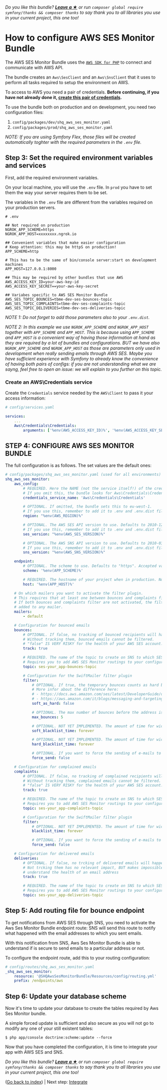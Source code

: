 *Do you like this bundle? [**Leave a &#9733;**](#js-repo-pjax-container) or run `composer global require symfony/thanks && composer thanks` to say thank you to all libraries you use in your current project, this one too!*

How to configure AWS SES Monitor Bundle
=======================================

The AWS SES Monitor Bundle uses the [`AWS SDK for PHP`](https://aws.amazon.com/it/documentation/sdk-for-php/)
 to connect and communicate with AWS API.

The bundle creates an `Aws\SesClient` and an `Aws\SnsClient` that it uses to perform all tasks required to setup the environment on AWS.

To access to AWS you need a pair of credentials. **Before continuing, if you have not already done it, [create this pair of credentials](https://aws.amazon.com/it/developers/access-keys/).**

To use the bundle both on production and on development, you need two configuration files:

1. `config/packages/dev/shq_aws_ses_monitor.yaml`
2. `config/packages/prod/shq_aws_ses_monitor.yaml`

*NOTE: If you are using Symfony Flex, those files will be created automatically toghter with the required parameters in the `.env` file.*

Step 3: Set the required environment variables and services
-----------------------------------------------------------

First, add the required environment variables.

On your local machine, you will use the `.env` file. In `prod` you have to set them the way your server requires them to be set.

The variables in the `.env` file are different from the variables required on your production servers.

```
# .env

## Not required on production
NGROK_APP_SCHEME=https
NGROK_APP_HOST=xxxxxxxx.ngrok.io

## Convenient variables that make easier configuration
# Keep attention: this may be httpS on production!
APP_SCHEME=http

# This has to be the same of bin/console server:start on development machines
APP_HOST=127.0.0.1:8000

## This may be required by other bundles that use AWS
AWS_ACCESS_KEY_ID=your-aws-key-id
AWS_ACCESS_KEY_SECRET==your-aws-key-secret

## Variabes specific to AWS SES Monitor Bundle
AWS_SES_TOPIC_BOUNCES=tbme-dev-ses-bounces-topic
AWS_SES_TOPIC_COMPLAINTS=tbme-dev-ses-complaints-topic
AWS_SES_TOPIC_DELIVERIES=tbme-dev-ses-deliveries-topic
```

*NOTE 1: Do not forget to add those parameters also to your `.env.dist`.*

*NOTE 2: In this example we use `NGROK_APP_SCHEME` and `NGROK_APP_HOST` together with `APP_SCHEME` and `APP_HOST`. This is because using `APP_SCHEME` and `APP_HOST` is a convenient way of having those information at hand as they are required by a lot of bundles and configurations. BUT we have also `NGROK_APP_SCHEME` and `NGROK_APP_HOST` as those are parameters only used in development when really sending emails through AWS SES.
Maybe you have sufficient experience with Symfony to already know the convenience of having both pairs of configs: if you are not understanding what we are sayng, feel free to open an issue: we will explain to you further on this topic.*

### Create an AWS\Credentials service

Create the `Credentials` service needed by the `AWS\Client` to pass it your access information:
 
```yaml
# config/services.yaml

services:
    ...
    Aws\Credentials\Credentials:
        arguments: ['%env(AWS_ACCESS_KEY_ID)%', '%env(AWS_ACCESS_KEY_SECRET)%']
```

STEP 4: CONFIGURE AWS SES MONITOR BUNDLE
----------------------------------------

The full configuration is as follows. The set values are the default ones:

```yaml
# config/packages/shq_aws_ses_monitor.yaml (used for all environments)
shq_aws_ses_monitor:
    aws_config:
        # REQUIRED. Here the NAME (not the service itself!) of the credentials service set in the previous step.
        # If you omit this, the bundle looks for Aws\Credentials\Credentials service.
        credentials_service_name: 'Aws\Credentials\Credentials'

        # OPTIONAL. If omitted, the bundle sets this to eu-west-1.
        # If you use this, remember to add it to .env and .env.dist files
        region: "%env(AWS_REGION)%"

        # OPTIONAL. The AWS SES API version to use. Defaults to 2010-12-01.
        # If you use this, remember to add it to .env and .env.dist files
        ses_version: "%env(AWS_SES_VERSION)%"

        # OPTIONAL. The AWS SNS API version to use. Defaults to 2010-03-31.
        # If you use this, remember to add it to .env and .env.dist files
        sns_version: "%env(AWS_SNS_VERSION)%"

    endpoint:
        # OPTIONAL. The scheme to use. Defaults to "https". Accepted values are: http, HTTP, https, HTTPS.
        scheme: '%env(APP_SCHEME)%'

        # REQUIRED. The hostname of your project when in production. No default value.
        host: '%env(APP_HOST)%'

    # On which mailers you want to activate the filter plugin.
    # This requires that at least one between bounces and complaints filters are activated.
    # If both bounces and complaints filter are not activated, the filter plugin is not
    # added to any mailer.
    mailers:
        - default

    # Configuration for bounced emails
    bounces:
        # OPTIONAL. If false, no tracking of bounced recipients will happen.
        # Without tracking them, bounced emails cannot be filtered.
        # "false" IS VERY RISKY for the health of your AWS SES account.
        track: true

        # REQUIRED. The name of the topic to create on SNS to which SES will notify bounced emails.
        # Requires you to add AWS SES Monitor routings to your configuration (see next section "Add routing")
        topic: ses-your_app-bounces-topic

        # Configuration for the SwiftMailer filter plugin
        filter:            
            # OPTIONAL. If true, the temporary bounces counts as hard bounces
            # More infor about the difference here:
            # - https://docs.aws.amazon.com/ses/latest/DeveloperGuide/deliverability-and-ses.html#bounce
            # - https://aws.amazon.com/it/blogs/messaging-and-targeting/email-definitions-bounces/
            soft_as_hard: false

            # OPTIONAL. The max number of bounces before the address is blacklisted (no more emails will be sent to it)
            max_bounces: 5

            # OPTIONAL. NOT YET IMPLEMENTED. The amount of time for wich a temporary bounced address has to be blacklisted. If "forever" emails will never been sent in the future.
            soft_blacklist_time: forever

            # OPTIONAL. NOT YET IMPLEMENTED. The amount of time for wich an hard bounced address has to be blacklisted. If "forever" emails will never been sent in the future.
            hard_blacklist_time: forever

            # OPTIONAL. If you want to force the sending of e-mails to bounced e-mails. VERY RISKY!
            force_send: false

    # Configuration for complained emails
    complaints:
        # OPTIONAL. If false, no tracking of complained recipients will happen.
        # Without tracking them, complained emails cannot be filtered.
        # "false" IS VERY RISKY for the health of your AWS SES account.
        track: true

        # REQUIRED. The name of the topic to create on SNS to which SES will notify complained emails.
        # Requires you to add AWS SES Monitor routings to your configuration (see next section "Add routing")
        topic: ses-your_app-complaints-topic

        # Configuration for the SwiftMailer filter plugin
        filter:
            # OPTIONAL. NOT YET IMPLEMENTED. The amount of time for wich an address has to be blacklisted. If "forever" emails will never been sent in the future.
            blacklist_time: forever

            # OPTIONAL. If you want to force the sending of e-mails to complained e-mails. VERY RISKY!
            force_send: false

    # Configuration for delivered emails
    deliveries:
        # OPTIONAL. If false, no trcking of delivered emails will happen.
        # Not trcking them has no relevant impact, BUT makes impossible to
        # understand the health of an email address
        track: true

        # REQUIRED. The name of the topic to create on SNS to which SES will notify delivered emails.
        # Requires you to add AWS SES Monitor routings to your configuration (see next section "Add routing")
        topic: ses-your_app-deliveries-topic
```

Step 5: Add routing file for bounce endpoint
--------------------------------------------

To get notifications from AWS SES through SNS, you need to activate the Aws Ses Monitor Bundle endpoint route: SNS will send this route to notify what happened with the email addresses to which you sent emails.

With this notification from SNS, Aws Ses Monitor Bundle is able to understand if is secure to send emails to a particular address or not. 

To configure the endpoint route, add this to your routing configuration:

```yaml
# config/routes/shq_aws_ses_monitor.yaml
_shq_aws_ses_monitor:
    resource: '@SHQAwsSesMonitorBundle/Resources/config/routing.yml'
    prefix: /endpoints/aws
```

Step 6: Update your database scheme
-----------------------------------

Now it's time to update your database to create the tables required by Aws Ses Monitor bundle.

A simple forced update is sufficient and also secure as you will not go to modify any one of your still existent tables:

```
$ php app/console doctrine:scheme:update --force
```

Now that you have completed the configuration, it is time to integrate your app with AWS SES and SNS.

*Do you like this bundle? [**Leave a &#9733;**](#js-repo-pjax-container) or run `composer global require symfony/thanks && composer thanks` to say thank you to all libraries you use in your current project, this one too!*

([Go back to index](Index.md)) | Next step: [Integrate](Integration.md)
